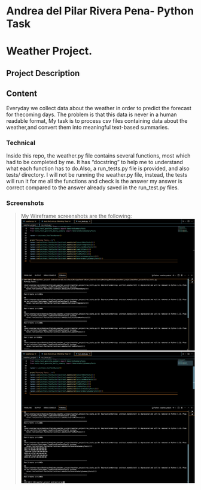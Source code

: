 #  Andrea del Pilar Rivera Pena- Python Task
# Weather Project.

## Project Description

## Content
Everyday we collect data about the weather in order to predict the forecast for thecoming days. The problem is that this data is never in a human readable format, My task is to process csv files containing data about the weather,and convert them into meaningful text-based summaries.

### Technical
Inside this repo, the weather.py file contains several functions, most which had to be completed by me. It has “docstring” to help me to understand what each function has to do.Also, a run_tests.py file is provided, and also tests/ directory. I will not be running the weather.py file, instead, the tests will run it for me all the functions and check is the answer my answer is correct compared to the answer already saved in the run_test.py files.


### Screenshots
>My Wireframe screenshots are the following:
![Screenshot for exercises 1 to 4](images/github1.png)
![Screenshot for exercises 4 to 8](images/github2.png)